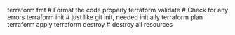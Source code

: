 terraform fmt         # Format the code properly
terraform validate    # Check for any errors
terraform init # just like git init, needed initially 
terraform plan 
terraform apply
terraform destroy # destroy all resources
